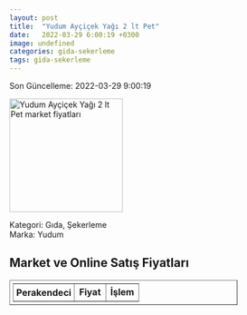 ```yaml
---
layout: post
title:  "Yudum Ayçiçek Yağı 2 lt Pet"
date:   2022-03-29 6:00:19 +0300
image: undefined
categories: gida-sekerleme
tags: gida-sekerleme
---
```


Son Güncelleme: 2022-03-29 9:00:19

<img src="undefined" width="200" alt="Yudum Ayçiçek Yağı 2 lt Pet market fiyatları" />

Kategori: Gıda, Şekerleme
<br />
Marka: Yudum

<h2>Market ve Online Satış Fiyatları</h2>

<table border="1" style="padding: 5px;width:80%;">
  <tr>
    <td style="padding: 5px;"><strong>Perakendeci</strong></td>
    <td><strong>Fiyat</strong></td>
    <td><strong>İşlem</strong></td>
  </tr>
  
</table>
